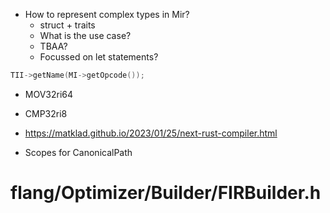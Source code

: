 

* How to represent complex types in Mir?
  * struct + traits
  * What is the use case?
  * TBAA?
  * Focussed on let statements?


```cpp
TII->getName(MI->getOpcode());
```

* MOV32ri64
* CMP32ri8



* https://matklad.github.io/2023/01/25/next-rust-compiler.html

* Scopes for CanonicalPath


# flang/Optimizer/Builder/FIRBuilder.h

